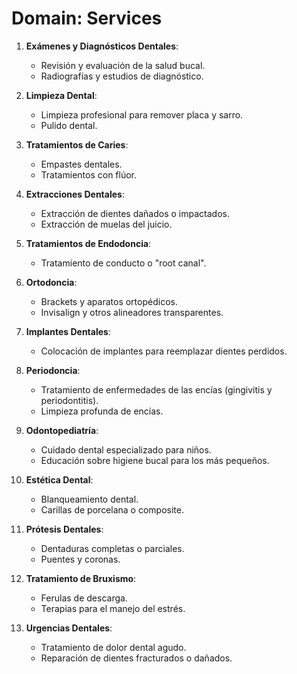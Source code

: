 # Domain: Services

1. **Exámenes y Diagnósticos Dentales**:
   - Revisión y evaluación de la salud bucal.
   - Radiografías y estudios de diagnóstico.

2. **Limpieza Dental**:
   - Limpieza profesional para remover placa y sarro.
   - Pulido dental.

3. **Tratamientos de Caries**:
   - Empastes dentales.
   - Tratamientos con flúor.

4. **Extracciones Dentales**:
   - Extracción de dientes dañados o impactados.
   - Extracción de muelas del juicio.

5. **Tratamientos de Endodoncia**:
   - Tratamiento de conducto o "root canal".

6. **Ortodoncia**:
   - Brackets y aparatos ortopédicos.
   - Invisalign y otros alineadores transparentes.

7. **Implantes Dentales**:
   - Colocación de implantes para reemplazar dientes perdidos.

8. **Periodoncia**:
   - Tratamiento de enfermedades de las encías (gingivitis y periodontitis).
   - Limpieza profunda de encías.

9. **Odontopediatría**:
   - Cuidado dental especializado para niños.
   - Educación sobre higiene bucal para los más pequeños.

10. **Estética Dental**:
    - Blanqueamiento dental.
    - Carillas de porcelana o composite.

11. **Prótesis Dentales**:
    - Dentaduras completas o parciales.
    - Puentes y coronas.

12. **Tratamiento de Bruxismo**:
    - Ferulas de descarga.
    - Terapias para el manejo del estrés.

13. **Urgencias Dentales**:
    - Tratamiento de dolor dental agudo.
    - Reparación de dientes fracturados o dañados.
